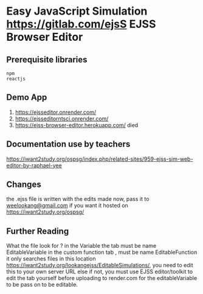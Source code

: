 # Easy JavaScript Simulation https://gitlab.com/ejsS EJSS Browser Editor


## Prerequisite libraries
```
npm
reactjs
```

## Demo App
1. https://ejsseditor.onrender.com/
2. https://ejsseditorntsci.onrender.com/
3. https://ejss-browser-editor.herokuapp.com/ died

## Documentation use by teachers
https://iwant2study.org/ospsg/index.php/related-sites/959-ejss-sim-web-editor-by-raphael-yee

## Changes 
the .ejss file is written with the edits made now, pass it to weelookang@gmail.com if you want it hosted on https://iwant2study.org/ospsg/

## Further Reading
What the file look for ?
in the Variable the tab must be name EditableVariable
in the custom function tab , must be name EditableFunction
it only searches files in this location https://iwant2study.org/lookangejss/EditableSimulations/, you need to edit this to your own server URL
else if not, you must use EJSS editor/toolkit to edit the tab yourself before uploading to render.com for the editableVariable to be pass on to be editable.

